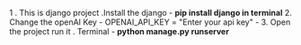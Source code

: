1 . This is django project .Install the django - **pip install django in terminal**
2. Change the openAI Key - OPENAI_API_KEY = "Enter your api key" -
3. Open the project run it . Terminal - **python manage.py runserver**
